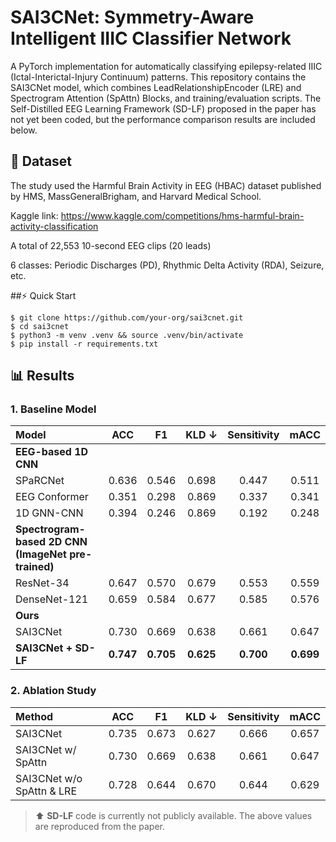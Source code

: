 # SAI3CNet: Symmetry-Aware Intelligent IIIC Classifier Network

A PyTorch implementation for automatically classifying epilepsy-related IIIC (Ictal-Interictal-Injury Continuum) patterns. This repository contains the SAI3CNet model, which combines LeadRelationshipEncoder (LRE) and Spectrogram Attention (SpAttn) Blocks, and training/evaluation scripts. The Self-Distilled EEG Learning Framework (SD-LF) proposed in the paper has not yet been coded, but the performance comparison results are included below.


## 📑 Dataset

The study used the Harmful Brain Activity in EEG (HBAC) dataset published by HMS, MassGeneralBrigham, and Harvard Medical School.

Kaggle link: https://www.kaggle.com/competitions/hms-harmful-brain-activity-classification

A total of 22,553 10-second EEG clips (20 leads)

6 classes: Periodic Discharges (PD), Rhythmic Delta Activity (RDA), Seizure, etc.

##⚡ Quick Start

```text
$ git clone https://github.com/your-org/sai3cnet.git
$ cd sai3cnet
$ python3 -m venv .venv && source .venv/bin/activate
$ pip install -r requirements.txt
```


## 📊 Results

### 1. Baseline Model

| Model | ACC | F1 | KLD&nbsp;↓ | Sensitivity | mACC |
| :--- | :---: | :---: | :---: | :---: | :---: |
| **EEG-based 1D CNN** |  |  |  |  |  |
| SPaRCNet            | 0.636 | 0.546 | 0.698 | 0.447 | 0.511 |
| EEG Conformer    | 0.351 | 0.298 | 0.869 | 0.337 | 0.341 |
| 1D GNN-CNN        | 0.394 | 0.246 | 0.869 | 0.192 | 0.248 |
| **Spectrogram-based 2D CNN (ImageNet pre-trained)** |  |  |  |  |  |
| ResNet-34          | 0.647 | 0.570 | 0.679 | 0.553 | 0.559 |
| DenseNet-121       | 0.659 | 0.584 | 0.677 | 0.585 | 0.576 |
| **Ours** |  |  |  |  |  |
| SAI3CNet                | 0.730 | 0.669 | 0.638 | 0.661 | 0.647 |
| **SAI3CNet + SD-LF**    | **0.747** | **0.705** | **0.625** | **0.700** | **0.699** |


### 2. Ablation Study

| Method | ACC | F1 | KLD&nbsp;↓ | Sensitivity | mACC |
| :--- | :---: | :---: | :---: | :---: | :---: |
| SAI3CNet                       | 0.735 | 0.673 | 0.627 | 0.666 | 0.657 |
| SAI3CNet w/ SpAttn             | 0.730 | 0.669 | 0.638 | 0.661 | 0.647 |
| SAI3CNet w/o SpAttn & LRE      | 0.728 | 0.644 | 0.670 | 0.644 | 0.629 |
> ⬆️ **SD-LF** code is currently not publicly available. The above values are reproduced from the paper.

